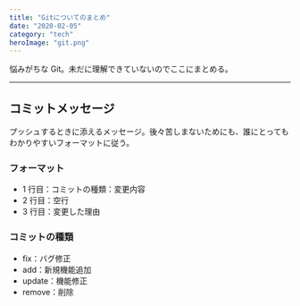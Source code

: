 ```yaml
---
title: "Gitについてのまとめ"
date: "2020-02-05"
category: "tech"
heroImage: "git.png"
---
```


悩みがちな Git。未だに理解できていないのでここにまとめる。

---

## コミットメッセージ

プッシュするときに添えるメッセージ。後々苦しまないためにも、誰にとってもわかりやすいフォーマットに従う。

### フォーマット

- 1 行目：コミットの種類：変更内容
- 2 行目：空行
- 3 行目：変更した理由

### コミットの種類

- fix：バグ修正
- add：新規機能追加
- update：機能修正
- remove：削除

